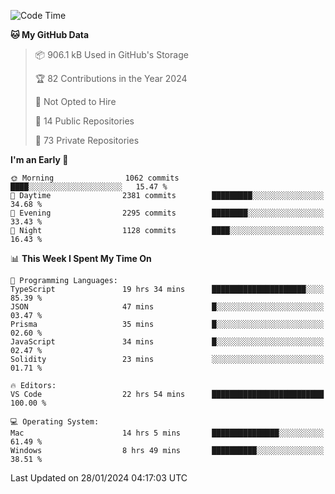 <!--START_SECTION:waka-->
![Code Time](http://img.shields.io/badge/Code%20Time-5%2C165%20hrs%2035%20mins-blue)

**🐱 My GitHub Data** 

> 📦 906.1 kB Used in GitHub's Storage 
 > 
> 🏆 82 Contributions in the Year 2024
 > 
> 🚫 Not Opted to Hire
 > 
> 📜 14 Public Repositories 
 > 
> 🔑 73 Private Repositories 
 > 
**I'm an Early 🐤** 

```text
🌞 Morning                1062 commits        ████░░░░░░░░░░░░░░░░░░░░░   15.47 % 
🌆 Daytime                2381 commits        █████████░░░░░░░░░░░░░░░░   34.68 % 
🌃 Evening                2295 commits        ████████░░░░░░░░░░░░░░░░░   33.43 % 
🌙 Night                  1128 commits        ████░░░░░░░░░░░░░░░░░░░░░   16.43 % 
```


📊 **This Week I Spent My Time On** 

```text
💬 Programming Languages: 
TypeScript               19 hrs 34 mins      █████████████████████░░░░   85.39 % 
JSON                     47 mins             █░░░░░░░░░░░░░░░░░░░░░░░░   03.47 % 
Prisma                   35 mins             █░░░░░░░░░░░░░░░░░░░░░░░░   02.60 % 
JavaScript               34 mins             █░░░░░░░░░░░░░░░░░░░░░░░░   02.47 % 
Solidity                 23 mins             ░░░░░░░░░░░░░░░░░░░░░░░░░   01.71 % 

🔥 Editors: 
VS Code                  22 hrs 54 mins      █████████████████████████   100.00 % 

💻 Operating System: 
Mac                      14 hrs 5 mins       ███████████████░░░░░░░░░░   61.49 % 
Windows                  8 hrs 49 mins       ██████████░░░░░░░░░░░░░░░   38.51 % 
```


 Last Updated on 28/01/2024 04:17:03 UTC
<!--END_SECTION:waka-->

